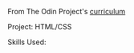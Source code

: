 From The Odin Project's [curriculum](http://www.theodinproject.com/web-development-101/html-css)

Project: HTML/CSS

Skills Used: